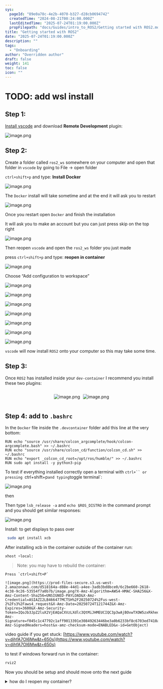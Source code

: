 ```yaml
---
sys:
  pageId: "89e0a78c-4e2b-4070-b327-d28cb0694742"
  createdTime: "2024-08-21T00:24:00.000Z"
  lastEditedTime: "2025-07-24T01:19:00.000Z"
  propFilepath: "docs/Guides/intro_to_ROS2/Getting started with ROS2.md"
title: "Getting started with ROS2"
date: "2025-07-24T01:19:00.000Z"
description: ""
tags:
  - "Onboarding"
author: "Overridden author"
draft: false
weight: 141
toc: false
icon: ""
---
```


# TODO: add wsl install

## Step 1:

[Install vscode](https://code.visualstudio.com/download) and download **Remote Development** plugin:

![image.png](https://prod-files-secure.s3.us-west-2.amazonaws.com/d518164a-d88e-44d1-a4ee-3adb3bd8bce0/efb52993-1881-4a40-b95e-6f020334f022/image.png?X-Amz-Algorithm=AWS4-HMAC-SHA256&X-Amz-Content-Sha256=UNSIGNED-PAYLOAD&X-Amz-Credential=ASIAZI2LB466WWO4L5OE%2F20250724%2Fus-west-2%2Fs3%2Faws4_request&X-Amz-Date=20250724T121739Z&X-Amz-Expires=3600&X-Amz-Security-Token=IQoJb3JpZ2luX2VjEAQaCXVzLXdlc3QtMiJGMEQCIHN%2BEnT6vQIScf%2FRgv9NQYWob9vzWJmRiKl4gAFOWxqvAiA6we2eg91rtS7eC24VdXPODOBSMF7Llh27IxvE1O1h6ir%2FAwgtEAAaDDYzNzQyMzE4MzgwNSIMrCu2dJ5yllE2LK%2BaKtwD2tS5aVcrfngeLIaUjxFAXk76FWYqQR959kNiy5Uuo7FecodH030RSdUCsY2Pd1VFOGhFZt7aXvJXmcLVTplUdMteUYiwy%2FgGf3GGl7e0f6ezLxNiyWdUZsMPakWjf9oc4QLvizdP7CqvXavovBp2DiWtVJk4o%2FeBkKTwYsifVyGCrYZrIM%2Fae6dI9zBi7VZ85Vy18hXQGdGWD5LsR2TA7g2tDOMcGUj4sHL0u0TkBpUxuC7U7U3WO%2FwGjgM5l0vUKkerwrERSECZj2rUT7V7PFQCju8aeTVBwgTJ3Qx7OeHh0TK6t7%2B9M3KUv2Obgd%2BJscDCaWaHPOs16N4dQGXyb5AmeqNvoz96%2B5W9F3JlIi%2BTQqfHi3oPFyIkISbmnAPDCwlLBxfMXQxD74Y%2B6dyCX6tYbLufwkiWyNrs2TLSRxYtoh2OtVCXVH7vphYAGw%2BnL3ImIWmbyfPhbN%2Fj%2FmF0lY2uTy4IdWDeDoYqjmhHFeHUo3oWCZbAlBbUJMCCJWoNw%2B00hoeNJdbp%2BwPAFYmMwuQ4Bw%2BpMNRTBspFMcsSgLsXdhvmSuOXTYYp2zR0FMEUmxq3ALcChB%2BkhfErvHrylxbHh7fSQXqIFpRtQNzpq%2FaHfbRWSPfwpVxid%2BowqLaIxAY6pgHr88msjgDHZ4m19ygVcfk%2FHje4rOz1BSSgNYAIEcJICNT%2B5EoCCPpZkNvln5V05ioXo3mjQFxPixfUAenFXp5s47DmFajYQi9qPczwiKeuz75oFfRSIo2XRpTziDp3%2Foh2Unm2JmVio0EM3HGzxXI%2B5dNIFtMveCjidzWPmia74DFWm8qBBTm%2B5ClDTa1GaKr4F06OdBYMlVVNxieZmvlgo1n%2Bd0wk&X-Amz-Signature=481cf56c1ec66b723793b8f25ff28576d1f933302bce9ca9b40d7e4230d24afa&X-Amz-SignedHeaders=host&x-amz-checksum-mode=ENABLED&x-id=GetObject)

## Step 2:

Create a folder called `ros2_ws` somewhere on your computer and open that folder in `vscode` by going to File → open folder 

`ctrl+shift+p` and type: **Install Docker**

![image.png](https://prod-files-secure.s3.us-west-2.amazonaws.com/d518164a-d88e-44d1-a4ee-3adb3bd8bce0/2269dc0e-1cd5-47ff-bceb-c04ad9b2eab0/image.png?X-Amz-Algorithm=AWS4-HMAC-SHA256&X-Amz-Content-Sha256=UNSIGNED-PAYLOAD&X-Amz-Credential=ASIAZI2LB466WWO4L5OE%2F20250724%2Fus-west-2%2Fs3%2Faws4_request&X-Amz-Date=20250724T121739Z&X-Amz-Expires=3600&X-Amz-Security-Token=IQoJb3JpZ2luX2VjEAQaCXVzLXdlc3QtMiJGMEQCIHN%2BEnT6vQIScf%2FRgv9NQYWob9vzWJmRiKl4gAFOWxqvAiA6we2eg91rtS7eC24VdXPODOBSMF7Llh27IxvE1O1h6ir%2FAwgtEAAaDDYzNzQyMzE4MzgwNSIMrCu2dJ5yllE2LK%2BaKtwD2tS5aVcrfngeLIaUjxFAXk76FWYqQR959kNiy5Uuo7FecodH030RSdUCsY2Pd1VFOGhFZt7aXvJXmcLVTplUdMteUYiwy%2FgGf3GGl7e0f6ezLxNiyWdUZsMPakWjf9oc4QLvizdP7CqvXavovBp2DiWtVJk4o%2FeBkKTwYsifVyGCrYZrIM%2Fae6dI9zBi7VZ85Vy18hXQGdGWD5LsR2TA7g2tDOMcGUj4sHL0u0TkBpUxuC7U7U3WO%2FwGjgM5l0vUKkerwrERSECZj2rUT7V7PFQCju8aeTVBwgTJ3Qx7OeHh0TK6t7%2B9M3KUv2Obgd%2BJscDCaWaHPOs16N4dQGXyb5AmeqNvoz96%2B5W9F3JlIi%2BTQqfHi3oPFyIkISbmnAPDCwlLBxfMXQxD74Y%2B6dyCX6tYbLufwkiWyNrs2TLSRxYtoh2OtVCXVH7vphYAGw%2BnL3ImIWmbyfPhbN%2Fj%2FmF0lY2uTy4IdWDeDoYqjmhHFeHUo3oWCZbAlBbUJMCCJWoNw%2B00hoeNJdbp%2BwPAFYmMwuQ4Bw%2BpMNRTBspFMcsSgLsXdhvmSuOXTYYp2zR0FMEUmxq3ALcChB%2BkhfErvHrylxbHh7fSQXqIFpRtQNzpq%2FaHfbRWSPfwpVxid%2BowqLaIxAY6pgHr88msjgDHZ4m19ygVcfk%2FHje4rOz1BSSgNYAIEcJICNT%2B5EoCCPpZkNvln5V05ioXo3mjQFxPixfUAenFXp5s47DmFajYQi9qPczwiKeuz75oFfRSIo2XRpTziDp3%2Foh2Unm2JmVio0EM3HGzxXI%2B5dNIFtMveCjidzWPmia74DFWm8qBBTm%2B5ClDTa1GaKr4F06OdBYMlVVNxieZmvlgo1n%2Bd0wk&X-Amz-Signature=ffc03f8efaa6aa493e23a92123918955921d5b9007a0f01c7870b3e873f0b107&X-Amz-SignedHeaders=host&x-amz-checksum-mode=ENABLED&x-id=GetObject)

The `Docker` install will take sometime and at the end it will ask you to restart

![image.png](https://prod-files-secure.s3.us-west-2.amazonaws.com/d518164a-d88e-44d1-a4ee-3adb3bd8bce0/ed233f78-be33-4b1f-b89c-9c346c0e961e/image.png?X-Amz-Algorithm=AWS4-HMAC-SHA256&X-Amz-Content-Sha256=UNSIGNED-PAYLOAD&X-Amz-Credential=ASIAZI2LB466WWO4L5OE%2F20250724%2Fus-west-2%2Fs3%2Faws4_request&X-Amz-Date=20250724T121739Z&X-Amz-Expires=3600&X-Amz-Security-Token=IQoJb3JpZ2luX2VjEAQaCXVzLXdlc3QtMiJGMEQCIHN%2BEnT6vQIScf%2FRgv9NQYWob9vzWJmRiKl4gAFOWxqvAiA6we2eg91rtS7eC24VdXPODOBSMF7Llh27IxvE1O1h6ir%2FAwgtEAAaDDYzNzQyMzE4MzgwNSIMrCu2dJ5yllE2LK%2BaKtwD2tS5aVcrfngeLIaUjxFAXk76FWYqQR959kNiy5Uuo7FecodH030RSdUCsY2Pd1VFOGhFZt7aXvJXmcLVTplUdMteUYiwy%2FgGf3GGl7e0f6ezLxNiyWdUZsMPakWjf9oc4QLvizdP7CqvXavovBp2DiWtVJk4o%2FeBkKTwYsifVyGCrYZrIM%2Fae6dI9zBi7VZ85Vy18hXQGdGWD5LsR2TA7g2tDOMcGUj4sHL0u0TkBpUxuC7U7U3WO%2FwGjgM5l0vUKkerwrERSECZj2rUT7V7PFQCju8aeTVBwgTJ3Qx7OeHh0TK6t7%2B9M3KUv2Obgd%2BJscDCaWaHPOs16N4dQGXyb5AmeqNvoz96%2B5W9F3JlIi%2BTQqfHi3oPFyIkISbmnAPDCwlLBxfMXQxD74Y%2B6dyCX6tYbLufwkiWyNrs2TLSRxYtoh2OtVCXVH7vphYAGw%2BnL3ImIWmbyfPhbN%2Fj%2FmF0lY2uTy4IdWDeDoYqjmhHFeHUo3oWCZbAlBbUJMCCJWoNw%2B00hoeNJdbp%2BwPAFYmMwuQ4Bw%2BpMNRTBspFMcsSgLsXdhvmSuOXTYYp2zR0FMEUmxq3ALcChB%2BkhfErvHrylxbHh7fSQXqIFpRtQNzpq%2FaHfbRWSPfwpVxid%2BowqLaIxAY6pgHr88msjgDHZ4m19ygVcfk%2FHje4rOz1BSSgNYAIEcJICNT%2B5EoCCPpZkNvln5V05ioXo3mjQFxPixfUAenFXp5s47DmFajYQi9qPczwiKeuz75oFfRSIo2XRpTziDp3%2Foh2Unm2JmVio0EM3HGzxXI%2B5dNIFtMveCjidzWPmia74DFWm8qBBTm%2B5ClDTa1GaKr4F06OdBYMlVVNxieZmvlgo1n%2Bd0wk&X-Amz-Signature=875fa5298c0c5d62962af57481dc6f5dc176b7ff37be15d54a3805b74f26968e&X-Amz-SignedHeaders=host&x-amz-checksum-mode=ENABLED&x-id=GetObject)

Once you restart open `Docker` and finish the installation

It will ask you to make an account but you can just press skip on the top right

![image.png](https://prod-files-secure.s3.us-west-2.amazonaws.com/d518164a-d88e-44d1-a4ee-3adb3bd8bce0/21010ad9-1659-4fd9-9f59-9932a09b2a3d/image.png?X-Amz-Algorithm=AWS4-HMAC-SHA256&X-Amz-Content-Sha256=UNSIGNED-PAYLOAD&X-Amz-Credential=ASIAZI2LB466WWO4L5OE%2F20250724%2Fus-west-2%2Fs3%2Faws4_request&X-Amz-Date=20250724T121739Z&X-Amz-Expires=3600&X-Amz-Security-Token=IQoJb3JpZ2luX2VjEAQaCXVzLXdlc3QtMiJGMEQCIHN%2BEnT6vQIScf%2FRgv9NQYWob9vzWJmRiKl4gAFOWxqvAiA6we2eg91rtS7eC24VdXPODOBSMF7Llh27IxvE1O1h6ir%2FAwgtEAAaDDYzNzQyMzE4MzgwNSIMrCu2dJ5yllE2LK%2BaKtwD2tS5aVcrfngeLIaUjxFAXk76FWYqQR959kNiy5Uuo7FecodH030RSdUCsY2Pd1VFOGhFZt7aXvJXmcLVTplUdMteUYiwy%2FgGf3GGl7e0f6ezLxNiyWdUZsMPakWjf9oc4QLvizdP7CqvXavovBp2DiWtVJk4o%2FeBkKTwYsifVyGCrYZrIM%2Fae6dI9zBi7VZ85Vy18hXQGdGWD5LsR2TA7g2tDOMcGUj4sHL0u0TkBpUxuC7U7U3WO%2FwGjgM5l0vUKkerwrERSECZj2rUT7V7PFQCju8aeTVBwgTJ3Qx7OeHh0TK6t7%2B9M3KUv2Obgd%2BJscDCaWaHPOs16N4dQGXyb5AmeqNvoz96%2B5W9F3JlIi%2BTQqfHi3oPFyIkISbmnAPDCwlLBxfMXQxD74Y%2B6dyCX6tYbLufwkiWyNrs2TLSRxYtoh2OtVCXVH7vphYAGw%2BnL3ImIWmbyfPhbN%2Fj%2FmF0lY2uTy4IdWDeDoYqjmhHFeHUo3oWCZbAlBbUJMCCJWoNw%2B00hoeNJdbp%2BwPAFYmMwuQ4Bw%2BpMNRTBspFMcsSgLsXdhvmSuOXTYYp2zR0FMEUmxq3ALcChB%2BkhfErvHrylxbHh7fSQXqIFpRtQNzpq%2FaHfbRWSPfwpVxid%2BowqLaIxAY6pgHr88msjgDHZ4m19ygVcfk%2FHje4rOz1BSSgNYAIEcJICNT%2B5EoCCPpZkNvln5V05ioXo3mjQFxPixfUAenFXp5s47DmFajYQi9qPczwiKeuz75oFfRSIo2XRpTziDp3%2Foh2Unm2JmVio0EM3HGzxXI%2B5dNIFtMveCjidzWPmia74DFWm8qBBTm%2B5ClDTa1GaKr4F06OdBYMlVVNxieZmvlgo1n%2Bd0wk&X-Amz-Signature=cd5c78dbf703bb6f89153c2aaffe1e951a062277d6e489337448841e3683a8d5&X-Amz-SignedHeaders=host&x-amz-checksum-mode=ENABLED&x-id=GetObject)

Then reopen `vscode` and open the `ros2_ws` folder you just made

press `ctrl+shift+p` and type: **reopen in container**

![image.png](https://prod-files-secure.s3.us-west-2.amazonaws.com/d518164a-d88e-44d1-a4ee-3adb3bd8bce0/4e93b8c2-41ad-488c-8095-c74205196118/image.png?X-Amz-Algorithm=AWS4-HMAC-SHA256&X-Amz-Content-Sha256=UNSIGNED-PAYLOAD&X-Amz-Credential=ASIAZI2LB466WWO4L5OE%2F20250724%2Fus-west-2%2Fs3%2Faws4_request&X-Amz-Date=20250724T121739Z&X-Amz-Expires=3600&X-Amz-Security-Token=IQoJb3JpZ2luX2VjEAQaCXVzLXdlc3QtMiJGMEQCIHN%2BEnT6vQIScf%2FRgv9NQYWob9vzWJmRiKl4gAFOWxqvAiA6we2eg91rtS7eC24VdXPODOBSMF7Llh27IxvE1O1h6ir%2FAwgtEAAaDDYzNzQyMzE4MzgwNSIMrCu2dJ5yllE2LK%2BaKtwD2tS5aVcrfngeLIaUjxFAXk76FWYqQR959kNiy5Uuo7FecodH030RSdUCsY2Pd1VFOGhFZt7aXvJXmcLVTplUdMteUYiwy%2FgGf3GGl7e0f6ezLxNiyWdUZsMPakWjf9oc4QLvizdP7CqvXavovBp2DiWtVJk4o%2FeBkKTwYsifVyGCrYZrIM%2Fae6dI9zBi7VZ85Vy18hXQGdGWD5LsR2TA7g2tDOMcGUj4sHL0u0TkBpUxuC7U7U3WO%2FwGjgM5l0vUKkerwrERSECZj2rUT7V7PFQCju8aeTVBwgTJ3Qx7OeHh0TK6t7%2B9M3KUv2Obgd%2BJscDCaWaHPOs16N4dQGXyb5AmeqNvoz96%2B5W9F3JlIi%2BTQqfHi3oPFyIkISbmnAPDCwlLBxfMXQxD74Y%2B6dyCX6tYbLufwkiWyNrs2TLSRxYtoh2OtVCXVH7vphYAGw%2BnL3ImIWmbyfPhbN%2Fj%2FmF0lY2uTy4IdWDeDoYqjmhHFeHUo3oWCZbAlBbUJMCCJWoNw%2B00hoeNJdbp%2BwPAFYmMwuQ4Bw%2BpMNRTBspFMcsSgLsXdhvmSuOXTYYp2zR0FMEUmxq3ALcChB%2BkhfErvHrylxbHh7fSQXqIFpRtQNzpq%2FaHfbRWSPfwpVxid%2BowqLaIxAY6pgHr88msjgDHZ4m19ygVcfk%2FHje4rOz1BSSgNYAIEcJICNT%2B5EoCCPpZkNvln5V05ioXo3mjQFxPixfUAenFXp5s47DmFajYQi9qPczwiKeuz75oFfRSIo2XRpTziDp3%2Foh2Unm2JmVio0EM3HGzxXI%2B5dNIFtMveCjidzWPmia74DFWm8qBBTm%2B5ClDTa1GaKr4F06OdBYMlVVNxieZmvlgo1n%2Bd0wk&X-Amz-Signature=eeecc4e74d168d50bcf5a030f17b3700a7218e2925c5b5d47cde5dc14dadc73d&X-Amz-SignedHeaders=host&x-amz-checksum-mode=ENABLED&x-id=GetObject)

Choose “Add configuration to workspace”

![image.png](https://prod-files-secure.s3.us-west-2.amazonaws.com/d518164a-d88e-44d1-a4ee-3adb3bd8bce0/9560b282-5060-4989-ba37-97e7b2c22476/image.png?X-Amz-Algorithm=AWS4-HMAC-SHA256&X-Amz-Content-Sha256=UNSIGNED-PAYLOAD&X-Amz-Credential=ASIAZI2LB466WWO4L5OE%2F20250724%2Fus-west-2%2Fs3%2Faws4_request&X-Amz-Date=20250724T121739Z&X-Amz-Expires=3600&X-Amz-Security-Token=IQoJb3JpZ2luX2VjEAQaCXVzLXdlc3QtMiJGMEQCIHN%2BEnT6vQIScf%2FRgv9NQYWob9vzWJmRiKl4gAFOWxqvAiA6we2eg91rtS7eC24VdXPODOBSMF7Llh27IxvE1O1h6ir%2FAwgtEAAaDDYzNzQyMzE4MzgwNSIMrCu2dJ5yllE2LK%2BaKtwD2tS5aVcrfngeLIaUjxFAXk76FWYqQR959kNiy5Uuo7FecodH030RSdUCsY2Pd1VFOGhFZt7aXvJXmcLVTplUdMteUYiwy%2FgGf3GGl7e0f6ezLxNiyWdUZsMPakWjf9oc4QLvizdP7CqvXavovBp2DiWtVJk4o%2FeBkKTwYsifVyGCrYZrIM%2Fae6dI9zBi7VZ85Vy18hXQGdGWD5LsR2TA7g2tDOMcGUj4sHL0u0TkBpUxuC7U7U3WO%2FwGjgM5l0vUKkerwrERSECZj2rUT7V7PFQCju8aeTVBwgTJ3Qx7OeHh0TK6t7%2B9M3KUv2Obgd%2BJscDCaWaHPOs16N4dQGXyb5AmeqNvoz96%2B5W9F3JlIi%2BTQqfHi3oPFyIkISbmnAPDCwlLBxfMXQxD74Y%2B6dyCX6tYbLufwkiWyNrs2TLSRxYtoh2OtVCXVH7vphYAGw%2BnL3ImIWmbyfPhbN%2Fj%2FmF0lY2uTy4IdWDeDoYqjmhHFeHUo3oWCZbAlBbUJMCCJWoNw%2B00hoeNJdbp%2BwPAFYmMwuQ4Bw%2BpMNRTBspFMcsSgLsXdhvmSuOXTYYp2zR0FMEUmxq3ALcChB%2BkhfErvHrylxbHh7fSQXqIFpRtQNzpq%2FaHfbRWSPfwpVxid%2BowqLaIxAY6pgHr88msjgDHZ4m19ygVcfk%2FHje4rOz1BSSgNYAIEcJICNT%2B5EoCCPpZkNvln5V05ioXo3mjQFxPixfUAenFXp5s47DmFajYQi9qPczwiKeuz75oFfRSIo2XRpTziDp3%2Foh2Unm2JmVio0EM3HGzxXI%2B5dNIFtMveCjidzWPmia74DFWm8qBBTm%2B5ClDTa1GaKr4F06OdBYMlVVNxieZmvlgo1n%2Bd0wk&X-Amz-Signature=abad01faee94283e04c2a13087d018b1bdeba9f6467327b24de735339c5b7870&X-Amz-SignedHeaders=host&x-amz-checksum-mode=ENABLED&x-id=GetObject)

![image.png](https://prod-files-secure.s3.us-west-2.amazonaws.com/d518164a-d88e-44d1-a4ee-3adb3bd8bce0/2ee63f81-886b-48e8-a553-dc6e5eac99e4/image.png?X-Amz-Algorithm=AWS4-HMAC-SHA256&X-Amz-Content-Sha256=UNSIGNED-PAYLOAD&X-Amz-Credential=ASIAZI2LB466WWO4L5OE%2F20250724%2Fus-west-2%2Fs3%2Faws4_request&X-Amz-Date=20250724T121739Z&X-Amz-Expires=3600&X-Amz-Security-Token=IQoJb3JpZ2luX2VjEAQaCXVzLXdlc3QtMiJGMEQCIHN%2BEnT6vQIScf%2FRgv9NQYWob9vzWJmRiKl4gAFOWxqvAiA6we2eg91rtS7eC24VdXPODOBSMF7Llh27IxvE1O1h6ir%2FAwgtEAAaDDYzNzQyMzE4MzgwNSIMrCu2dJ5yllE2LK%2BaKtwD2tS5aVcrfngeLIaUjxFAXk76FWYqQR959kNiy5Uuo7FecodH030RSdUCsY2Pd1VFOGhFZt7aXvJXmcLVTplUdMteUYiwy%2FgGf3GGl7e0f6ezLxNiyWdUZsMPakWjf9oc4QLvizdP7CqvXavovBp2DiWtVJk4o%2FeBkKTwYsifVyGCrYZrIM%2Fae6dI9zBi7VZ85Vy18hXQGdGWD5LsR2TA7g2tDOMcGUj4sHL0u0TkBpUxuC7U7U3WO%2FwGjgM5l0vUKkerwrERSECZj2rUT7V7PFQCju8aeTVBwgTJ3Qx7OeHh0TK6t7%2B9M3KUv2Obgd%2BJscDCaWaHPOs16N4dQGXyb5AmeqNvoz96%2B5W9F3JlIi%2BTQqfHi3oPFyIkISbmnAPDCwlLBxfMXQxD74Y%2B6dyCX6tYbLufwkiWyNrs2TLSRxYtoh2OtVCXVH7vphYAGw%2BnL3ImIWmbyfPhbN%2Fj%2FmF0lY2uTy4IdWDeDoYqjmhHFeHUo3oWCZbAlBbUJMCCJWoNw%2B00hoeNJdbp%2BwPAFYmMwuQ4Bw%2BpMNRTBspFMcsSgLsXdhvmSuOXTYYp2zR0FMEUmxq3ALcChB%2BkhfErvHrylxbHh7fSQXqIFpRtQNzpq%2FaHfbRWSPfwpVxid%2BowqLaIxAY6pgHr88msjgDHZ4m19ygVcfk%2FHje4rOz1BSSgNYAIEcJICNT%2B5EoCCPpZkNvln5V05ioXo3mjQFxPixfUAenFXp5s47DmFajYQi9qPczwiKeuz75oFfRSIo2XRpTziDp3%2Foh2Unm2JmVio0EM3HGzxXI%2B5dNIFtMveCjidzWPmia74DFWm8qBBTm%2B5ClDTa1GaKr4F06OdBYMlVVNxieZmvlgo1n%2Bd0wk&X-Amz-Signature=354f0e2f4016cfc29cd4201a5c0ca15e6f4fbfdcd776326b27c7a384bb83bf27&X-Amz-SignedHeaders=host&x-amz-checksum-mode=ENABLED&x-id=GetObject)

![image.png](https://prod-files-secure.s3.us-west-2.amazonaws.com/d518164a-d88e-44d1-a4ee-3adb3bd8bce0/e0fd626c-c8b6-4b2c-95d1-fa4c26514504/image.png?X-Amz-Algorithm=AWS4-HMAC-SHA256&X-Amz-Content-Sha256=UNSIGNED-PAYLOAD&X-Amz-Credential=ASIAZI2LB466WWO4L5OE%2F20250724%2Fus-west-2%2Fs3%2Faws4_request&X-Amz-Date=20250724T121739Z&X-Amz-Expires=3600&X-Amz-Security-Token=IQoJb3JpZ2luX2VjEAQaCXVzLXdlc3QtMiJGMEQCIHN%2BEnT6vQIScf%2FRgv9NQYWob9vzWJmRiKl4gAFOWxqvAiA6we2eg91rtS7eC24VdXPODOBSMF7Llh27IxvE1O1h6ir%2FAwgtEAAaDDYzNzQyMzE4MzgwNSIMrCu2dJ5yllE2LK%2BaKtwD2tS5aVcrfngeLIaUjxFAXk76FWYqQR959kNiy5Uuo7FecodH030RSdUCsY2Pd1VFOGhFZt7aXvJXmcLVTplUdMteUYiwy%2FgGf3GGl7e0f6ezLxNiyWdUZsMPakWjf9oc4QLvizdP7CqvXavovBp2DiWtVJk4o%2FeBkKTwYsifVyGCrYZrIM%2Fae6dI9zBi7VZ85Vy18hXQGdGWD5LsR2TA7g2tDOMcGUj4sHL0u0TkBpUxuC7U7U3WO%2FwGjgM5l0vUKkerwrERSECZj2rUT7V7PFQCju8aeTVBwgTJ3Qx7OeHh0TK6t7%2B9M3KUv2Obgd%2BJscDCaWaHPOs16N4dQGXyb5AmeqNvoz96%2B5W9F3JlIi%2BTQqfHi3oPFyIkISbmnAPDCwlLBxfMXQxD74Y%2B6dyCX6tYbLufwkiWyNrs2TLSRxYtoh2OtVCXVH7vphYAGw%2BnL3ImIWmbyfPhbN%2Fj%2FmF0lY2uTy4IdWDeDoYqjmhHFeHUo3oWCZbAlBbUJMCCJWoNw%2B00hoeNJdbp%2BwPAFYmMwuQ4Bw%2BpMNRTBspFMcsSgLsXdhvmSuOXTYYp2zR0FMEUmxq3ALcChB%2BkhfErvHrylxbHh7fSQXqIFpRtQNzpq%2FaHfbRWSPfwpVxid%2BowqLaIxAY6pgHr88msjgDHZ4m19ygVcfk%2FHje4rOz1BSSgNYAIEcJICNT%2B5EoCCPpZkNvln5V05ioXo3mjQFxPixfUAenFXp5s47DmFajYQi9qPczwiKeuz75oFfRSIo2XRpTziDp3%2Foh2Unm2JmVio0EM3HGzxXI%2B5dNIFtMveCjidzWPmia74DFWm8qBBTm%2B5ClDTa1GaKr4F06OdBYMlVVNxieZmvlgo1n%2Bd0wk&X-Amz-Signature=7154dedf3cdeae46e636a2d717976dbfdb1a7d0d4c5e1e9474715ec04fb83f5e&X-Amz-SignedHeaders=host&x-amz-checksum-mode=ENABLED&x-id=GetObject)

![image.png](https://prod-files-secure.s3.us-west-2.amazonaws.com/d518164a-d88e-44d1-a4ee-3adb3bd8bce0/a2e13f50-d2ab-4719-a4c2-7ced634bfc9d/image.png?X-Amz-Algorithm=AWS4-HMAC-SHA256&X-Amz-Content-Sha256=UNSIGNED-PAYLOAD&X-Amz-Credential=ASIAZI2LB466WWO4L5OE%2F20250724%2Fus-west-2%2Fs3%2Faws4_request&X-Amz-Date=20250724T121739Z&X-Amz-Expires=3600&X-Amz-Security-Token=IQoJb3JpZ2luX2VjEAQaCXVzLXdlc3QtMiJGMEQCIHN%2BEnT6vQIScf%2FRgv9NQYWob9vzWJmRiKl4gAFOWxqvAiA6we2eg91rtS7eC24VdXPODOBSMF7Llh27IxvE1O1h6ir%2FAwgtEAAaDDYzNzQyMzE4MzgwNSIMrCu2dJ5yllE2LK%2BaKtwD2tS5aVcrfngeLIaUjxFAXk76FWYqQR959kNiy5Uuo7FecodH030RSdUCsY2Pd1VFOGhFZt7aXvJXmcLVTplUdMteUYiwy%2FgGf3GGl7e0f6ezLxNiyWdUZsMPakWjf9oc4QLvizdP7CqvXavovBp2DiWtVJk4o%2FeBkKTwYsifVyGCrYZrIM%2Fae6dI9zBi7VZ85Vy18hXQGdGWD5LsR2TA7g2tDOMcGUj4sHL0u0TkBpUxuC7U7U3WO%2FwGjgM5l0vUKkerwrERSECZj2rUT7V7PFQCju8aeTVBwgTJ3Qx7OeHh0TK6t7%2B9M3KUv2Obgd%2BJscDCaWaHPOs16N4dQGXyb5AmeqNvoz96%2B5W9F3JlIi%2BTQqfHi3oPFyIkISbmnAPDCwlLBxfMXQxD74Y%2B6dyCX6tYbLufwkiWyNrs2TLSRxYtoh2OtVCXVH7vphYAGw%2BnL3ImIWmbyfPhbN%2Fj%2FmF0lY2uTy4IdWDeDoYqjmhHFeHUo3oWCZbAlBbUJMCCJWoNw%2B00hoeNJdbp%2BwPAFYmMwuQ4Bw%2BpMNRTBspFMcsSgLsXdhvmSuOXTYYp2zR0FMEUmxq3ALcChB%2BkhfErvHrylxbHh7fSQXqIFpRtQNzpq%2FaHfbRWSPfwpVxid%2BowqLaIxAY6pgHr88msjgDHZ4m19ygVcfk%2FHje4rOz1BSSgNYAIEcJICNT%2B5EoCCPpZkNvln5V05ioXo3mjQFxPixfUAenFXp5s47DmFajYQi9qPczwiKeuz75oFfRSIo2XRpTziDp3%2Foh2Unm2JmVio0EM3HGzxXI%2B5dNIFtMveCjidzWPmia74DFWm8qBBTm%2B5ClDTa1GaKr4F06OdBYMlVVNxieZmvlgo1n%2Bd0wk&X-Amz-Signature=25b768996e5171f13fc0a2360fcdb0243d0831219770ebd81f81fb8eb1488cac&X-Amz-SignedHeaders=host&x-amz-checksum-mode=ENABLED&x-id=GetObject)

![image.png](https://prod-files-secure.s3.us-west-2.amazonaws.com/d518164a-d88e-44d1-a4ee-3adb3bd8bce0/6cc478ad-aaba-4bf7-9fcc-403277ab896c/image.png?X-Amz-Algorithm=AWS4-HMAC-SHA256&X-Amz-Content-Sha256=UNSIGNED-PAYLOAD&X-Amz-Credential=ASIAZI2LB466WWO4L5OE%2F20250724%2Fus-west-2%2Fs3%2Faws4_request&X-Amz-Date=20250724T121739Z&X-Amz-Expires=3600&X-Amz-Security-Token=IQoJb3JpZ2luX2VjEAQaCXVzLXdlc3QtMiJGMEQCIHN%2BEnT6vQIScf%2FRgv9NQYWob9vzWJmRiKl4gAFOWxqvAiA6we2eg91rtS7eC24VdXPODOBSMF7Llh27IxvE1O1h6ir%2FAwgtEAAaDDYzNzQyMzE4MzgwNSIMrCu2dJ5yllE2LK%2BaKtwD2tS5aVcrfngeLIaUjxFAXk76FWYqQR959kNiy5Uuo7FecodH030RSdUCsY2Pd1VFOGhFZt7aXvJXmcLVTplUdMteUYiwy%2FgGf3GGl7e0f6ezLxNiyWdUZsMPakWjf9oc4QLvizdP7CqvXavovBp2DiWtVJk4o%2FeBkKTwYsifVyGCrYZrIM%2Fae6dI9zBi7VZ85Vy18hXQGdGWD5LsR2TA7g2tDOMcGUj4sHL0u0TkBpUxuC7U7U3WO%2FwGjgM5l0vUKkerwrERSECZj2rUT7V7PFQCju8aeTVBwgTJ3Qx7OeHh0TK6t7%2B9M3KUv2Obgd%2BJscDCaWaHPOs16N4dQGXyb5AmeqNvoz96%2B5W9F3JlIi%2BTQqfHi3oPFyIkISbmnAPDCwlLBxfMXQxD74Y%2B6dyCX6tYbLufwkiWyNrs2TLSRxYtoh2OtVCXVH7vphYAGw%2BnL3ImIWmbyfPhbN%2Fj%2FmF0lY2uTy4IdWDeDoYqjmhHFeHUo3oWCZbAlBbUJMCCJWoNw%2B00hoeNJdbp%2BwPAFYmMwuQ4Bw%2BpMNRTBspFMcsSgLsXdhvmSuOXTYYp2zR0FMEUmxq3ALcChB%2BkhfErvHrylxbHh7fSQXqIFpRtQNzpq%2FaHfbRWSPfwpVxid%2BowqLaIxAY6pgHr88msjgDHZ4m19ygVcfk%2FHje4rOz1BSSgNYAIEcJICNT%2B5EoCCPpZkNvln5V05ioXo3mjQFxPixfUAenFXp5s47DmFajYQi9qPczwiKeuz75oFfRSIo2XRpTziDp3%2Foh2Unm2JmVio0EM3HGzxXI%2B5dNIFtMveCjidzWPmia74DFWm8qBBTm%2B5ClDTa1GaKr4F06OdBYMlVVNxieZmvlgo1n%2Bd0wk&X-Amz-Signature=d3bb8678afbe494ec3c07da23ec358942b3e7592c2a1a755d191c256d0aba910&X-Amz-SignedHeaders=host&x-amz-checksum-mode=ENABLED&x-id=GetObject)

![image.png](https://prod-files-secure.s3.us-west-2.amazonaws.com/d518164a-d88e-44d1-a4ee-3adb3bd8bce0/53255b28-f75e-430f-b9e3-c0ac8577e42b/image.png?X-Amz-Algorithm=AWS4-HMAC-SHA256&X-Amz-Content-Sha256=UNSIGNED-PAYLOAD&X-Amz-Credential=ASIAZI2LB466WWO4L5OE%2F20250724%2Fus-west-2%2Fs3%2Faws4_request&X-Amz-Date=20250724T121739Z&X-Amz-Expires=3600&X-Amz-Security-Token=IQoJb3JpZ2luX2VjEAQaCXVzLXdlc3QtMiJGMEQCIHN%2BEnT6vQIScf%2FRgv9NQYWob9vzWJmRiKl4gAFOWxqvAiA6we2eg91rtS7eC24VdXPODOBSMF7Llh27IxvE1O1h6ir%2FAwgtEAAaDDYzNzQyMzE4MzgwNSIMrCu2dJ5yllE2LK%2BaKtwD2tS5aVcrfngeLIaUjxFAXk76FWYqQR959kNiy5Uuo7FecodH030RSdUCsY2Pd1VFOGhFZt7aXvJXmcLVTplUdMteUYiwy%2FgGf3GGl7e0f6ezLxNiyWdUZsMPakWjf9oc4QLvizdP7CqvXavovBp2DiWtVJk4o%2FeBkKTwYsifVyGCrYZrIM%2Fae6dI9zBi7VZ85Vy18hXQGdGWD5LsR2TA7g2tDOMcGUj4sHL0u0TkBpUxuC7U7U3WO%2FwGjgM5l0vUKkerwrERSECZj2rUT7V7PFQCju8aeTVBwgTJ3Qx7OeHh0TK6t7%2B9M3KUv2Obgd%2BJscDCaWaHPOs16N4dQGXyb5AmeqNvoz96%2B5W9F3JlIi%2BTQqfHi3oPFyIkISbmnAPDCwlLBxfMXQxD74Y%2B6dyCX6tYbLufwkiWyNrs2TLSRxYtoh2OtVCXVH7vphYAGw%2BnL3ImIWmbyfPhbN%2Fj%2FmF0lY2uTy4IdWDeDoYqjmhHFeHUo3oWCZbAlBbUJMCCJWoNw%2B00hoeNJdbp%2BwPAFYmMwuQ4Bw%2BpMNRTBspFMcsSgLsXdhvmSuOXTYYp2zR0FMEUmxq3ALcChB%2BkhfErvHrylxbHh7fSQXqIFpRtQNzpq%2FaHfbRWSPfwpVxid%2BowqLaIxAY6pgHr88msjgDHZ4m19ygVcfk%2FHje4rOz1BSSgNYAIEcJICNT%2B5EoCCPpZkNvln5V05ioXo3mjQFxPixfUAenFXp5s47DmFajYQi9qPczwiKeuz75oFfRSIo2XRpTziDp3%2Foh2Unm2JmVio0EM3HGzxXI%2B5dNIFtMveCjidzWPmia74DFWm8qBBTm%2B5ClDTa1GaKr4F06OdBYMlVVNxieZmvlgo1n%2Bd0wk&X-Amz-Signature=aef3d18ea309deda8aa5f3dcd2832d2fa57459aa1b5251a72b1194791d00dfd1&X-Amz-SignedHeaders=host&x-amz-checksum-mode=ENABLED&x-id=GetObject)

![image.png](https://prod-files-secure.s3.us-west-2.amazonaws.com/d518164a-d88e-44d1-a4ee-3adb3bd8bce0/7c562767-5af9-4ffb-97d1-327bcdf4ee00/image.png?X-Amz-Algorithm=AWS4-HMAC-SHA256&X-Amz-Content-Sha256=UNSIGNED-PAYLOAD&X-Amz-Credential=ASIAZI2LB466WWO4L5OE%2F20250724%2Fus-west-2%2Fs3%2Faws4_request&X-Amz-Date=20250724T121739Z&X-Amz-Expires=3600&X-Amz-Security-Token=IQoJb3JpZ2luX2VjEAQaCXVzLXdlc3QtMiJGMEQCIHN%2BEnT6vQIScf%2FRgv9NQYWob9vzWJmRiKl4gAFOWxqvAiA6we2eg91rtS7eC24VdXPODOBSMF7Llh27IxvE1O1h6ir%2FAwgtEAAaDDYzNzQyMzE4MzgwNSIMrCu2dJ5yllE2LK%2BaKtwD2tS5aVcrfngeLIaUjxFAXk76FWYqQR959kNiy5Uuo7FecodH030RSdUCsY2Pd1VFOGhFZt7aXvJXmcLVTplUdMteUYiwy%2FgGf3GGl7e0f6ezLxNiyWdUZsMPakWjf9oc4QLvizdP7CqvXavovBp2DiWtVJk4o%2FeBkKTwYsifVyGCrYZrIM%2Fae6dI9zBi7VZ85Vy18hXQGdGWD5LsR2TA7g2tDOMcGUj4sHL0u0TkBpUxuC7U7U3WO%2FwGjgM5l0vUKkerwrERSECZj2rUT7V7PFQCju8aeTVBwgTJ3Qx7OeHh0TK6t7%2B9M3KUv2Obgd%2BJscDCaWaHPOs16N4dQGXyb5AmeqNvoz96%2B5W9F3JlIi%2BTQqfHi3oPFyIkISbmnAPDCwlLBxfMXQxD74Y%2B6dyCX6tYbLufwkiWyNrs2TLSRxYtoh2OtVCXVH7vphYAGw%2BnL3ImIWmbyfPhbN%2Fj%2FmF0lY2uTy4IdWDeDoYqjmhHFeHUo3oWCZbAlBbUJMCCJWoNw%2B00hoeNJdbp%2BwPAFYmMwuQ4Bw%2BpMNRTBspFMcsSgLsXdhvmSuOXTYYp2zR0FMEUmxq3ALcChB%2BkhfErvHrylxbHh7fSQXqIFpRtQNzpq%2FaHfbRWSPfwpVxid%2BowqLaIxAY6pgHr88msjgDHZ4m19ygVcfk%2FHje4rOz1BSSgNYAIEcJICNT%2B5EoCCPpZkNvln5V05ioXo3mjQFxPixfUAenFXp5s47DmFajYQi9qPczwiKeuz75oFfRSIo2XRpTziDp3%2Foh2Unm2JmVio0EM3HGzxXI%2B5dNIFtMveCjidzWPmia74DFWm8qBBTm%2B5ClDTa1GaKr4F06OdBYMlVVNxieZmvlgo1n%2Bd0wk&X-Amz-Signature=682f17f91d57506a3168969144fca761a5674bd0c613d15e25a7745098c6deb1&X-Amz-SignedHeaders=host&x-amz-checksum-mode=ENABLED&x-id=GetObject)

`vscode` will now install `ROS2` onto your computer so this may take some time.

## Step 3:

Once `ROS2` has installed inside your `dev-container` I recommend you install these two plugins:

<div style="display: flex;flex-direction: row; column-gap:10px; max-width: 630px;justify-content: center;">
<div>

![image.png](https://prod-files-secure.s3.us-west-2.amazonaws.com/d518164a-d88e-44d1-a4ee-3adb3bd8bce0/3fc3d550-5a54-4ba1-ba6b-faa01cdb7369/image.png?X-Amz-Algorithm=AWS4-HMAC-SHA256&X-Amz-Content-Sha256=UNSIGNED-PAYLOAD&X-Amz-Credential=ASIAZI2LB466XJSKH7QI%2F20250724%2Fus-west-2%2Fs3%2Faws4_request&X-Amz-Date=20250724T121743Z&X-Amz-Expires=3600&X-Amz-Security-Token=IQoJb3JpZ2luX2VjEAQaCXVzLXdlc3QtMiJHMEUCIFuLSC2rp7mNPIy8w8KjDf0iFmd%2By0zZT60VveYPw%2FCbAiEAwVgyG9QW%2Bi3%2BuplFmfhoq7Gd69GPH4b%2Fi27EoIT2Mdkq%2FwMILRAAGgw2Mzc0MjMxODM4MDUiDD0wNnK2BDeqeUc7ZCrcAwW%2BWYYyivGo4ZuNiixgUyMolra0i2qXVHjIOmUOuAmTCeyQtO3V3FQXY4wHRRTGYs0jhSNv0z2mclWNEm9jyOhstjNZE%2Bd4LTAoiOpBamvrlMXnbV2y3hThR47qBZ2kw1ZlQdz6TWDDt08pRAyvTyhShep6GEWWy1Q0WBitJ6xJlx5YB4dHaPQd65s5EyuCyfPu76WnD6wQOrYDOdfkw%2Fjp929%2FJdSukE1t6u8%2Bl6OgBH%2FDGWFI4qOH2wh7LpB67IiCgQCZp756QEKRuDg6mhTrYFKxOX4MemjwCSudT6N6NsLXwFCkRSyPEF6%2FP5x90tBQEGdnhs6yi8Su0Xz0%2FVf85Vjs8o2JjrMlPMLOk6E6LpMEIjulRmJaxkIVUdntb6ug6LeQn0WkxjInD45aLmaWR2BJ51YGtEKs734zCUU03JIrWB%2FLKULzmDhXhD9bMRgSKDz7jDeCp3XVJdi89db8q%2B2oECwGfKKJBkGfUVUNO7l32nuhBiDiLG%2F%2Fjdfdv%2FvZlVkxN1hEZCeLD5C9TFJ9MBHknpDuEkZbKAy2tetSsPCyDO9ChIVS00nW3FD%2BOMw0eHMl2FPn0JeQUWK%2B1oC5%2FxbHS0HfNFRIQz%2FhK6j6l9YwAeZ6%2BwY7RLHvMOG1iMQGOqUBz19yl34AS6dRIFrkI5ZfB9uUI00pPlwId2X%2FWzhFS9Yw0TBog53rXUK1OajlyinoCY77maCFcz6kUK8MFlNX1uDWaOqB%2Fo8v0d3IcV%2B2D%2F5S%2FObanc4aIEbcI%2FyRjW9TmBRX6ke43ff6eKrrucjDaoOT1Xxv66Em3esrHkGyuoWeTAGuDMgIOh8kaNK4J9pWle3FJG%2BgdmQYbKwmhi1VHFShT6WQ&X-Amz-Signature=0e84ade2118e00ba62b1e6cf7c1ce471ebec4e3083a20ddbeaa9a19676c938c3&X-Amz-SignedHeaders=host&x-amz-checksum-mode=ENABLED&x-id=GetObject)

</div>
<div>

![image.png](https://prod-files-secure.s3.us-west-2.amazonaws.com/d518164a-d88e-44d1-a4ee-3adb3bd8bce0/d994cc66-13c2-4093-a5a3-f84cf4601a82/image.png?X-Amz-Algorithm=AWS4-HMAC-SHA256&X-Amz-Content-Sha256=UNSIGNED-PAYLOAD&X-Amz-Credential=ASIAZI2LB466UQLT76I5%2F20250724%2Fus-west-2%2Fs3%2Faws4_request&X-Amz-Date=20250724T121744Z&X-Amz-Expires=3600&X-Amz-Security-Token=IQoJb3JpZ2luX2VjEAQaCXVzLXdlc3QtMiJGMEQCIHxycL4oTyd4X8nXSW37EiCOJ0Ut99SDahR3qbR2RwBfAiAPLAlaeYItIEF66u5GeiZMf%2F9EM17QhPTWf2qoKhD5ESr%2FAwgtEAAaDDYzNzQyMzE4MzgwNSIM%2B4KQawJk5LQYSjgoKtwDUThjr%2BxS%2B6MP%2BQJ1%2FHKbUAbmXUqxxcaXl57iK18dbg%2BwQXO3U%2BgqGJnXRDqWgtydmPQDCJMmEM6u5%2F6gI4Goxhwd0kX9bAChTmFMYEYDxq2qpNv%2FfXSj%2F2z%2FjgejtjNrxG1c3yY7CWBxSMdPA4cUw%2BRWZoMIlQ4oTCIJp%2FbfScUpcoCx3H0LyXZwfqL%2F3y4RBkAYJznVtN3AafKKcZ74Hm0L%2F330ttaR1E2Rg60enEyNholhSzwDXxqsV%2BJY2VO3U9DkAmnSUszNnsqnbI96UT3YlgtL3DIDA2%2FyKIxlnpuCv6P9KHFKx7K4611TsaO20c7Hw2bzxH1ue00I3TZLnGqyHxN6taN1%2Bwyq%2B%2FiufmY0OQbwEiHeXNqmJWput%2FYGD0sRX1AiZfD7LnQ8Ko1YmyPrLwwkhT04BR9djqPxyHh%2F1bH7MeyB%2FOUJq4zATrojUFeSyykmJJjT579IpdJrSq4RuuvyZPxBtUSxbsJYjZ%2BXYLisChgTj3kId7BARTKVVPZ0RpJAfoyAKESuXOrr9VXvXj%2FGkq3iPf%2B0NT%2FNe2nAms%2BCEQCOAOQYaVwGo%2BxCxPM%2BabgowacZ4C9STLSRzvzF6Ua1biCaM6tSQwq%2BKVdbIbObgLoLc6xlCvww0raIxAY6pgFppv9iIKi7xRAcL3k6DFpqaxUyXiRxYL%2BkMkBU8HQ9YM1pBChbp5PPI53vPrLOG5c5Ck0j55xUysElWflSvjZ3TzLVxjxn6NIGA1i4W2iaPhlgwqK6FZi%2BYQhEX2jk89INhLkvVu6YcQZxLB6HKOqqR%2BDQkRVNZpROzP%2B2%2BfnslJh5RJMAM6S4n%2FR1ceXH5TCDBYeULldR5HwOBonbxTNhV7zkqbNx&X-Amz-Signature=1e3cf864d4fe1b083dd94ece09f04b6f02f5839266601a7b4558776c1887a252&X-Amz-SignedHeaders=host&x-amz-checksum-mode=ENABLED&x-id=GetObject)

</div>
</div>

## Step 4: add to `.bashrc`

In the `Docker` file inside the `.devcontainer` folder add this line at the very bottom: 

```docker
RUN echo "source /usr/share/colcon_argcomplete/hook/colcon-argcomplete.bash" >> ~/.bashrc
RUN echo "source /usr/share/colcon_cd/function/colcon_cd.sh" >> ~/.bashrc
RUN echo "export _colcon_cd_root=/opt/ros/humble/" >> ~/.bashrc
RUN sudo apt install -y python3-pip 
```

To test if everything installed correctly open a terminal with `ctrl+`` or pressing `ctrl+shift+p` and typing `toggle terminal`:

![image.png](https://prod-files-secure.s3.us-west-2.amazonaws.com/d518164a-d88e-44d1-a4ee-3adb3bd8bce0/6a4943d8-b04e-4c02-9a58-775f3384d1a5/image.png?X-Amz-Algorithm=AWS4-HMAC-SHA256&X-Amz-Content-Sha256=UNSIGNED-PAYLOAD&X-Amz-Credential=ASIAZI2LB466WWO4L5OE%2F20250724%2Fus-west-2%2Fs3%2Faws4_request&X-Amz-Date=20250724T121739Z&X-Amz-Expires=3600&X-Amz-Security-Token=IQoJb3JpZ2luX2VjEAQaCXVzLXdlc3QtMiJGMEQCIHN%2BEnT6vQIScf%2FRgv9NQYWob9vzWJmRiKl4gAFOWxqvAiA6we2eg91rtS7eC24VdXPODOBSMF7Llh27IxvE1O1h6ir%2FAwgtEAAaDDYzNzQyMzE4MzgwNSIMrCu2dJ5yllE2LK%2BaKtwD2tS5aVcrfngeLIaUjxFAXk76FWYqQR959kNiy5Uuo7FecodH030RSdUCsY2Pd1VFOGhFZt7aXvJXmcLVTplUdMteUYiwy%2FgGf3GGl7e0f6ezLxNiyWdUZsMPakWjf9oc4QLvizdP7CqvXavovBp2DiWtVJk4o%2FeBkKTwYsifVyGCrYZrIM%2Fae6dI9zBi7VZ85Vy18hXQGdGWD5LsR2TA7g2tDOMcGUj4sHL0u0TkBpUxuC7U7U3WO%2FwGjgM5l0vUKkerwrERSECZj2rUT7V7PFQCju8aeTVBwgTJ3Qx7OeHh0TK6t7%2B9M3KUv2Obgd%2BJscDCaWaHPOs16N4dQGXyb5AmeqNvoz96%2B5W9F3JlIi%2BTQqfHi3oPFyIkISbmnAPDCwlLBxfMXQxD74Y%2B6dyCX6tYbLufwkiWyNrs2TLSRxYtoh2OtVCXVH7vphYAGw%2BnL3ImIWmbyfPhbN%2Fj%2FmF0lY2uTy4IdWDeDoYqjmhHFeHUo3oWCZbAlBbUJMCCJWoNw%2B00hoeNJdbp%2BwPAFYmMwuQ4Bw%2BpMNRTBspFMcsSgLsXdhvmSuOXTYYp2zR0FMEUmxq3ALcChB%2BkhfErvHrylxbHh7fSQXqIFpRtQNzpq%2FaHfbRWSPfwpVxid%2BowqLaIxAY6pgHr88msjgDHZ4m19ygVcfk%2FHje4rOz1BSSgNYAIEcJICNT%2B5EoCCPpZkNvln5V05ioXo3mjQFxPixfUAenFXp5s47DmFajYQi9qPczwiKeuz75oFfRSIo2XRpTziDp3%2Foh2Unm2JmVio0EM3HGzxXI%2B5dNIFtMveCjidzWPmia74DFWm8qBBTm%2B5ClDTa1GaKr4F06OdBYMlVVNxieZmvlgo1n%2Bd0wk&X-Amz-Signature=0928a5545a281e9ed94a5fd56b9ef9921759e2a33bf12aeba786bab0d283dbc6&X-Amz-SignedHeaders=host&x-amz-checksum-mode=ENABLED&x-id=GetObject)

then 

Then type `lsb_release -a` and `echo $ROS_DISTRO` in the command prompt and you should get similar responses:

![image.png](https://prod-files-secure.s3.us-west-2.amazonaws.com/d518164a-d88e-44d1-a4ee-3adb3bd8bce0/3e635dec-a805-4e85-8b9e-d000e5b71a4e/image.png?X-Amz-Algorithm=AWS4-HMAC-SHA256&X-Amz-Content-Sha256=UNSIGNED-PAYLOAD&X-Amz-Credential=ASIAZI2LB466WWO4L5OE%2F20250724%2Fus-west-2%2Fs3%2Faws4_request&X-Amz-Date=20250724T121739Z&X-Amz-Expires=3600&X-Amz-Security-Token=IQoJb3JpZ2luX2VjEAQaCXVzLXdlc3QtMiJGMEQCIHN%2BEnT6vQIScf%2FRgv9NQYWob9vzWJmRiKl4gAFOWxqvAiA6we2eg91rtS7eC24VdXPODOBSMF7Llh27IxvE1O1h6ir%2FAwgtEAAaDDYzNzQyMzE4MzgwNSIMrCu2dJ5yllE2LK%2BaKtwD2tS5aVcrfngeLIaUjxFAXk76FWYqQR959kNiy5Uuo7FecodH030RSdUCsY2Pd1VFOGhFZt7aXvJXmcLVTplUdMteUYiwy%2FgGf3GGl7e0f6ezLxNiyWdUZsMPakWjf9oc4QLvizdP7CqvXavovBp2DiWtVJk4o%2FeBkKTwYsifVyGCrYZrIM%2Fae6dI9zBi7VZ85Vy18hXQGdGWD5LsR2TA7g2tDOMcGUj4sHL0u0TkBpUxuC7U7U3WO%2FwGjgM5l0vUKkerwrERSECZj2rUT7V7PFQCju8aeTVBwgTJ3Qx7OeHh0TK6t7%2B9M3KUv2Obgd%2BJscDCaWaHPOs16N4dQGXyb5AmeqNvoz96%2B5W9F3JlIi%2BTQqfHi3oPFyIkISbmnAPDCwlLBxfMXQxD74Y%2B6dyCX6tYbLufwkiWyNrs2TLSRxYtoh2OtVCXVH7vphYAGw%2BnL3ImIWmbyfPhbN%2Fj%2FmF0lY2uTy4IdWDeDoYqjmhHFeHUo3oWCZbAlBbUJMCCJWoNw%2B00hoeNJdbp%2BwPAFYmMwuQ4Bw%2BpMNRTBspFMcsSgLsXdhvmSuOXTYYp2zR0FMEUmxq3ALcChB%2BkhfErvHrylxbHh7fSQXqIFpRtQNzpq%2FaHfbRWSPfwpVxid%2BowqLaIxAY6pgHr88msjgDHZ4m19ygVcfk%2FHje4rOz1BSSgNYAIEcJICNT%2B5EoCCPpZkNvln5V05ioXo3mjQFxPixfUAenFXp5s47DmFajYQi9qPczwiKeuz75oFfRSIo2XRpTziDp3%2Foh2Unm2JmVio0EM3HGzxXI%2B5dNIFtMveCjidzWPmia74DFWm8qBBTm%2B5ClDTa1GaKr4F06OdBYMlVVNxieZmvlgo1n%2Bd0wk&X-Amz-Signature=fb5ed99fd3f5661bd7a9a16dafeb5a97e0996aa3a06ec657e03c02133f0c1e57&X-Amz-SignedHeaders=host&x-amz-checksum-mode=ENABLED&x-id=GetObject)

Install:  to get displays to pass over

```bash
 sudo apt install xcb
```

After installing xcb in the container outside of the container run:

```python
xhost +local:
```

> Note: you may have to rebuild the container:

	Press `ctrl+shift+P`

	![image.png](https://prod-files-secure.s3.us-west-2.amazonaws.com/d518164a-d88e-44d1-a4ee-3adb3bd8bce0/6c2be660-2618-4c38-9c26-53554f7a0b7b/image.png?X-Amz-Algorithm=AWS4-HMAC-SHA256&X-Amz-Content-Sha256=UNSIGNED-PAYLOAD&X-Amz-Credential=ASIAZI2LB466477MCTSH%2F20250724%2Fus-west-2%2Fs3%2Faws4_request&X-Amz-Date=20250724T121744Z&X-Amz-Expires=3600&X-Amz-Security-Token=IQoJb3JpZ2luX2VjEAQaCXVzLXdlc3QtMiJHMEUCIQC3p3wAjBOvwTXOW5zxRkhed%2FYaGJZrACmB1vTTZDyyggIgVpEcTMKqEReZkK8mZufSye1gLnpoW3Tvif0AKMLlZEQq%2FwMILRAAGgw2Mzc0MjMxODM4MDUiDM5jaVkceCKxeoTkFCrcA8KRIPr1j2DjRaIZ2flekuhPm2ehbFXP7DhyQFcuYA54dT12wRs4pF6klGO7G4Zhh8sNO%2F7%2BRzkUUCHyP7pWCccPA7tm%2BQbglPNOqC%2BGfReZNaYNqHX6UPd8GJHyi8mFYvEH%2BfASRM6JbFB1%2BoW7cg4561gIAhjBprX8%2FNTZIn4zA1w3AmKb%2Bo5xTRINAONfPpaeM8ADCawe8FK8VwgGaFI1RrstKXIAQgafyoNM%2BzX%2FmvW7F0g79OsLYE20uVXX0XrimiwqJEaYPqKYtBkQlDvlXy4e8XttUueSZOzkS%2B4NxT%2BO4h7vmY38MOjqTkp5F3yCvIpVBCrKauNflv%2F0a2PjcRS4JEUvPufPC%2FwX3cvWtRAlZLIACklARV2EZCGNvz237K13hFCh9sMdeQGiy%2Bq88uZrfkmnXRSiX%2FcyNNcDCF3f9i02EljZLsVuKtR6MDlO6OQqLQJNEDw2WSOODrz3Yem65%2B5GMKQW7nOHx52Uzhvh22bhyo6pAJ%2BxpVAIw4klX4G2LX%2ByiMimhiUEzoJiB1aJpm4Ig4HhQOazfbTD4Ix2mxaBKgJ8t81abekbrgrHPkJmzQSnWMP8ddUOD%2BINy8Q%2FAkyk6lXP8QmoGt9FqQC3Dd8hqtgkEJLrMKC2iMQGOqUBRBsdnf8PYRiNqB9pUim0xqRXz3y7nZ%2BRqdEdNbHx2IlfmWlXw5rbSvgsLZbMnau8VEFhtaJYTf9Qy69OAzCCNj0YdW319GVEuaTiYkvPFBIHb2WWyiLMeJ%2FV%2BPWImBE7qoOMvx1vqN7lb3ZJuN5T%2Fp5Cy98sn8%2F8KAVnZD56ez0Znuw0aUHhPqyUPRkrVzKYrG8mbJxgJz%2F5xBmxVxsWKW5171uk&X-Amz-Signature=f045c1c47792c1aff9013391e30849263446be3a0b6233bf8c6703ed7410a15b&X-Amz-SignedHeaders=host&x-amz-checksum-mode=ENABLED&x-id=GetObject)

video guide if you get stuck: [https://www.youtube.com/watch?v=dihfA7Ol6Mw&t=650s](https://www.youtube.com/watch?v=dihfA7Ol6Mw&t=650s)

to test if windows forward run in the container:

```bash
rviz2
```

Now you should be setup and should move onto the next guide 

<details>
      <summary>how do I reopen my container?</summary>
      TODO:
  </details>
